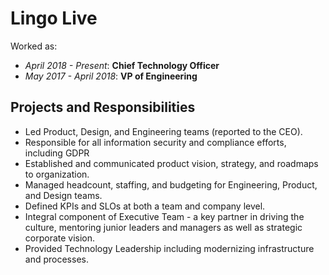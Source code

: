 # Lingo Live

Worked as:

* _April 2018 - Present_: **Chief Technology Officer**
* _May 2017 - April 2018_: **VP of Engineering**

## Projects and Responsibilities

* Led Product, Design, and Engineering teams (reported to the CEO).
* Responsible for all information security and compliance efforts, including GDPR
* Established and communicated product vision, strategy, and roadmaps to organization.
* Managed headcount, staffing, and budgeting for Engineering, Product, and Design teams.
* Defined KPIs and SLOs at both a team and company level.
* Integral component of Executive Team - a key partner in driving the culture, mentoring junior leaders and managers as well as strategic corporate vision.
* Provided Technology Leadership including modernizing infrastructure and processes.
